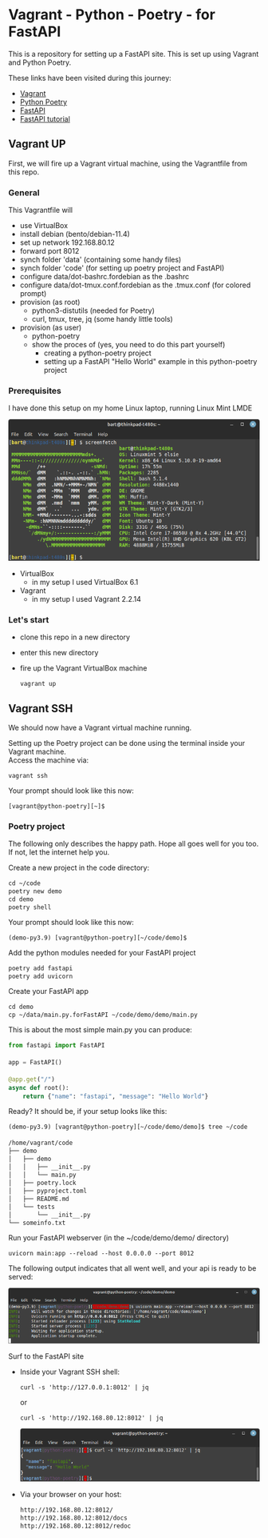 # Vagrant - Python - Poetry - for FastAPI

This is a repository for setting up a FastAPI site. This is set up using Vagrant and Python Poetry.

These links have been visited during this journey:

- [Vagrant](https://developer.hashicorp.com/vagrant)
- [Python Poetry](https://python-poetry.org/docs/)
- [FastAPI](https://fastapi.tiangolo.com/)
- [FastAPI tutorial](https://fastapi.tiangolo.com/tutorial/first-steps/)

## Vagrant UP

First, we will fire up a Vagrant virtual machine, using the Vagrantfile from this repo.

### General

This Vagrantfile will
- use VirtualBox
- install debian (bento/debian-11.4)
- set up network 192.168.80.12
- forward port 8012
- synch folder 'data' (containing some handy files)
- synch folder 'code' (for setting up poetry project and FastAPI)
- configure data/dot-bashrc.fordebian as the .bashrc
- configure data/dot-tmux.conf.fordebian as the .tmux.conf (for colored prompt)
- provision (as root)
  - python3-distutils (needed for Poetry)
  - curl, tmux, tree, jq (some handy little tools)
- provision (as user)
  - python-poetry
  - show the proces of (yes, you need to do this part yourself)
    - creating a python-poetry project
    - setting up a FastAPI "Hello World" example in this python-poetry project

### Prerequisites

I have done this setup on my home Linux laptop, running Linux Mint LMDE

  ![fastapi - host computer](docs/media/host-computer.png)

- VirtualBox
  - in my setup I used VirtualBox 6.1
- Vagrant
  - in my setup I used Vagrant 2.2.14

### Let's start

- clone this repo in a new directory
- enter this new directory
- fire up the Vagrant VirtualBox machine

      vagrant up


## Vagrant SSH

We should now have a Vagrant virtual machine running.

Setting up the Poetry project can be done using the terminal inside your Vagrant machine.  
Access the machine via:

    vagrant ssh

Your prompt should look like this now:

    [vagrant@python-poetry][~]$


### Poetry project

The following only describes the happy path. Hope all goes well for you too.  
If not, let the internet help you.

Create a new project in the code directory:

    cd ~/code
    poetry new demo
    cd demo
    poetry shell

Your prompt should look like this now:

    (demo-py3.9) [vagrant@python-poetry][~/code/demo]$

Add the python modules needed for your FastAPI project

    poetry add fastapi
    poetry add uvicorn

Create your FastAPI app

    cd demo
    cp ~/data/main.py.forFastAPI ~/code/demo/demo/main.py

This is about the most simple main.py you can produce:

```python
from fastapi import FastAPI

app = FastAPI()

@app.get("/")
async def root():
    return {"name": "fastapi", "message": "Hello World"}
```

Ready? It should be, if your setup looks like this:

    (demo-py3.9) [vagrant@python-poetry][~/code/demo/demo]$ tree ~/code

    /home/vagrant/code
    ├── demo
    │   ├── demo
    │   │   ├── __init__.py
    │   │   └── main.py
    │   ├── poetry.lock
    │   ├── pyproject.toml
    │   ├── README.md
    │   └── tests
    │       └── __init__.py
    └── someinfo.txt


Run your FastAPI webserver (in the ~/code/demo/demo/ directory)

    uvicorn main:app --reload --host 0.0.0.0 --port 8012

The following output indicates that all went well, and your api is ready to be served:

  ![fastapi - uvicorn running](docs/media/fastapi-uvicorn.png)


Surf to the FastAPI site

- Inside your Vagrant SSH shell:

      curl -s 'http://127.0.0.1:8012' | jq

  or

      curl -s 'http://192.168.80.12:8012' | jq

    ![fastapi - curl](docs/media/fastapi-curl.png)

- Via your browser on your host:

      http://192.168.80.12:8012/
      http://192.168.80.12:8012/docs
      http://192.168.80.12:8012/redoc
